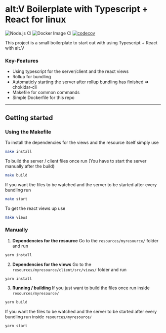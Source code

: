 # alt:V Boilerplate with Typescript + React for linux

![Node.js CI](https://github.com/Stone-Codes/altv-boilerplate-linux/workflows/Node.js%20CI/badge.svg) ![Docker Image CI](https://github.com/Stone-Codes/altv-boilerplate-linux/workflows/Docker%20Image%20CI/badge.svg)
[![codecov](https://codecov.io/gh/Stone-Codes/altv-boilerplate-linux/branch/master/graph/badge.svg)](https://codecov.io/gh/Stone-Codes/altv-boilerplate-linux)

This project is a small boilerplate to start out with using Typescript + React with alt.V

### Key-Features

- Using typescript for the server/client and the react views
- Rollup for bundling
- Automaticly starting the server after rollup bundling has finished => chokidar-cli
- Makefile for common commands
- Simple Dockerfile for this repo

---

## Getting started

### Using the Makefile

To install the dependencies for the views and the resource itself simply use

```bash
make install
```

To build the server / client files once run (You have to start the server manually after the build)

```bash
make build
```

If you want the files to be watched and the server to be started after every bundling run

```bash
make start
```

To get the react views up use

```bash
make views
```

### Manually

1. **Dependencies for the resource**
   Go to the `resources/myresource/` folder and run

```bash
yarn install
```

2. **Dependencies for the views**
   Go to the `resources/myresource/client/src/views/` folder and run

```bash
yarn install
```

3. **Running / building**
   If you just want to build the files once run inside `resources/myresource/`

```bash
yarn build
```

If you want the files to be watched and the server to be started after every bundling run inside `resources/myresource/`

```bash
yarn start
```

